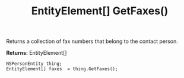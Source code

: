 ﻿---
uid: crmscript_ref_NSPersonEntity_GetFaxes
title: EntityElement[] GetFaxes()
intellisense: NSPersonEntity.GetFaxes
keywords: NSPersonEntity, GetFaxes
so.topic: reference
---

Returns a collection of fax numbers that belong to the contact person.

**Returns:** EntityElement[]


```crmscript
NSPersonEntity thing;
EntityElement[] faxes  = thing.GetFaxes();
```


